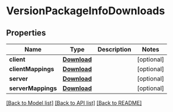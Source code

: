 # VersionPackageInfoDownloads

## Properties
Name | Type | Description | Notes
------------ | ------------- | ------------- | -------------
**client** | [**Download**](Download.md) |  | [optional] 
**clientMappings** | [**Download**](Download.md) |  | [optional] 
**server** | [**Download**](Download.md) |  | [optional] 
**serverMappings** | [**Download**](Download.md) |  | [optional] 

[[Back to Model list]](../README.md#documentation-for-models) [[Back to API list]](../README.md#documentation-for-api-endpoints) [[Back to README]](../README.md)


